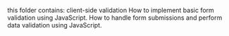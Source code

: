 this folder contains:
client-side validation
How to implement basic form validation using JavaScript.
How to handle form submissions and perform data validation using JavaScript.